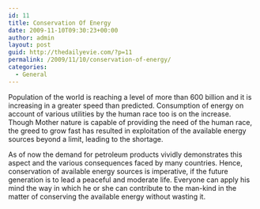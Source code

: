 ```yaml
---
id: 11
title: Conservation Of Energy
date: 2009-11-10T09:30:23+00:00
author: admin
layout: post
guid: http://thedailyevie.com/?p=11
permalink: /2009/11/10/conservation-of-energy/
categories:
  - General
---
```

Population of the world is reaching a level of more than 600 billion and it is increasing in a greater speed than predicted. Consumption of energy on account of various utilities by the human race too is on the increase. Though Mother nature is capable of providing the need of the human race, the greed to grow fast has resulted in exploitation of the available energy sources beyond a limit, leading to the shortage.

As of now the demand for petroleum products vividly demonstrates this aspect and the various consequences faced by many countries. Hence, conservation of available energy sources is imperative, if the future generation is to lead a peaceful and moderate life. Everyone can apply his mind the way in which he or she can contribute to the man-kind in the matter of conserving the available energy without wasting it.